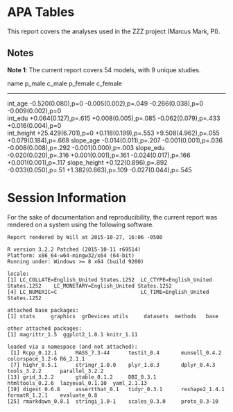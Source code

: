 # APA Tables

This report covers the analyses used in the ZZZ project (Marcus Mark, PI).

<!--  Set the working directory to the repository's base directory; this assumes the report is nested inside of three directories.-->


<!-- Set the report-wide options, and point to the external code file. -->


<!-- Load the sources.  Suppress the output when loading sources. --> 


<!-- Load 'sourced' R files.  Suppress the output when loading packages. --> 


<!-- Load any global functions and variables declared in the R file.  Suppress the output. --> 


<!-- Declare any global functions specific to a Rmd output.  Suppress the output. --> 


<!-- Load the datasets.   -->


<!-- Tweak the datasets.   -->


## Notes

**Note 1**: The current report covers 54 models, with 9 unique studies.



name           p_male                 c_male                 p_female               c_female             
-------------  ---------------------  ---------------------  ---------------------  ---------------------
int_age        -0.520(0.080),p=0      -0.005(0.002),p=.049   -0.266(0.038),p=0      -0.009(0.002),p=0    
int_edu        +0.064(0.127),p=.615   +0.008(0.005),p=.085   -0.062(0.079),p=.433   +0.016(0.004),p=0    
int_height     +25.429(6.701),p=0     +0.118(0.199),p=.553   +9.508(4.962),p=.055   +0.079(0.184),p=.668 
slope_age      -0.014(0.011),p=.207   -0.001(0.001),p=.036   -0.008(0.008),p=.292   -0.001(0.000),p=.003 
slope_edu      -0.020(0.020),p=.316   +0.001(0.001),p=.161   -0.024(0.017),p=.166   +0.001(0.001),p=.117 
slope_height   +0.122(0.896),p=.892   -0.033(0.050),p=.51    +1.382(0.863),p=.109   -0.027(0.044),p=.545 

# Session Information
For the sake of documentation and reproducibility, the current report was rendered on a system using the following software.


```
Report rendered by Will at 2015-10-27, 16:06 -0500
```

```
R version 3.2.2 Patched (2015-10-11 r69514)
Platform: x86_64-w64-mingw32/x64 (64-bit)
Running under: Windows >= 8 x64 (build 9200)

locale:
[1] LC_COLLATE=English_United States.1252  LC_CTYPE=English_United States.1252    LC_MONETARY=English_United States.1252
[4] LC_NUMERIC=C                           LC_TIME=English_United States.1252    

attached base packages:
[1] stats     graphics  grDevices utils     datasets  methods   base     

other attached packages:
[1] magrittr_1.5  ggplot2_1.0.1 knitr_1.11   

loaded via a namespace (and not attached):
 [1] Rcpp_0.12.1      MASS_7.3-44      testit_0.4       munsell_0.4.2    colorspace_1.2-6 R6_2.1.1        
 [7] highr_0.5.1      stringr_1.0.0    plyr_1.8.3       dplyr_0.4.3      tools_3.2.2      parallel_3.2.2  
[13] grid_3.2.2       gtable_0.1.2     DBI_0.3.1        htmltools_0.2.6  lazyeval_0.1.10  yaml_2.1.13     
[19] digest_0.6.8     assertthat_0.1   tidyr_0.3.1      reshape2_1.4.1   formatR_1.2.1    evaluate_0.8    
[25] rmarkdown_0.8.1  stringi_1.0-1    scales_0.3.0     proto_0.3-10    
```
